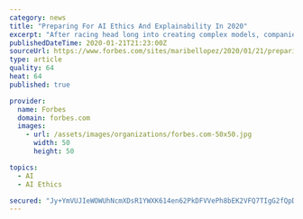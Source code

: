```yaml
---
category: news
title: "Preparing For AI Ethics And Explainability In 2020"
excerpt: "After racing head long into creating complex models, companies must take a step back to provide explainable and ethical AI. Fortunately, researchers are providing new tools to help demystify complex models."
publishedDateTime: 2020-01-21T21:23:00Z
sourceUrl: https://www.forbes.com/sites/maribellopez/2020/01/21/preparing-for-ai-ethics-and-explainability-in-2020/
type: article
quality: 64
heat: 64
published: true

provider:
  name: Forbes
  domain: forbes.com
  images:
    - url: /assets/images/organizations/forbes.com-50x50.jpg
      width: 50
      height: 50

topics:
  - AI
  - AI Ethics

secured: "Jy+YmVUJIeWOWUhNcmXDsR1YWXK614en62PkDFVVePh8bEK2VFQ7TIgG2fQpDdpkRLURZse09gdt2J4hMf5j56S4KOSQTgQf868GAh1EvusIq5M7ry6iqKdb2BqK1QnHWeROCemrl1X+Xqpln9N4nvVsYTGQvbHEHRyljkrS/cewNAlF8q7bbUxdBzx5jk1m2EPlsUQrbfUQ6SohmSdeG6vCU9dpZrEkOZKkcYc7bBIF4rTWGUJZtJcbkmlllZalayXGXNCKso3s3e1qXsc2f7ijeyL9i7f/NGol+ONgz0qXq0g9UtZZLwwdSU1IWMW7YUCyukhfom0KHevVCRFFBcYpvENT/UAsjWYveHa287Hm70WYqULA820FFkflOgJQoSBLmUj3EvtXvQUWXNwhEZky0Ke2328S36SYMSSqmSMzw6zKMF9Fz4Uu7qYKueSbcLp1UhByoH6yl7jsJ6mAwA==;Pe8nhfRgPMBQA+koQetonA=="
---
```


